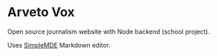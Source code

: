 # Arveto Vox
Open source journalism website with Node backend (school project).

Uses [SimpleMDE](https://github.com/sparksuite/simplemde-markdown-editor) Markdown editor.
